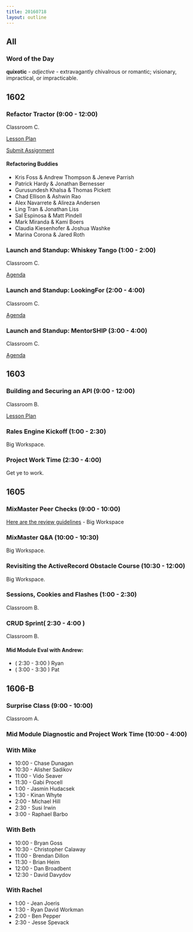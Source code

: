 ```yaml
---
title: 20160718
layout: outline
---
```


## All

### Word of the Day

**quixotic** - _adjective_ - extravagantly chivalrous or romantic; visionary, impractical, or impracticable.


## 1602

### Refactor Tractor (9:00 - 12:00)

Classroom C.

[Lesson Plan](https://github.com/turingschool/lesson_plans/blob/master/ruby_04-apis_and_scalability/js_refactor_tractor.md)

[Submit Assignment](https://gist.github.com/rrgayhart/49dcbed1f65d51e5a92e4ea1afb58e2e)

#### Refactoring Buddies

* Kris Foss & Andrew Thompson & Jeneve Parrish
* Patrick Hardy & Jonathan Bernesser
* Gurusundesh Khalsa & Thomas Pickett
* Chad Ellison & Ashwin Rao
* Alex Navarrete & Alireza Andersen
* Ling Tran & Jonathan Liss
* Sal Espinosa & Matt Pindell
* Mark Miranda & Kami Boers
* Claudia Kiesenhofer & Joshua Washke
* Marina Corona & Jared Roth

### Launch and Standup: Whiskey Tango (1:00 - 2:00)

Classroom C.

[Agenda](https://gist.github.com/rrgayhart/c26f9a4aacfeb31b508b94d2148d65a8)

### Launch and Standup: LookingFor (2:00 - 4:00)

Classroom C.

[Agenda](https://gist.github.com/rrgayhart/8f97481cc71ef1237e4a91616ed003f6)

### Launch and Standup: MentorSHIP (3:00 - 4:00)

Classroom C.

[Agenda](https://gist.github.com/rrgayhart/4ae878397d2e32515b47e52da436df11)

## 1603

### Building and Securing an API (9:00 - 12:00)

Classroom B.

[Lesson Plan](https://github.com/turingschool/lesson_plans/blob/master/ruby_03-professional_rails_applications/building_an_api.markdown)

### Rales Engine Kickoff (1:00 - 2:30)

Big Workspace.

### Project Work Time (2:30 - 4:00)

Get ye to work.


## 1605

### MixMaster Peer Checks (9:00 - 10:00)

[Here are the review guidelines](https://gist.github.com/Carmer/5102523a97e5bb177fa6b2fcd17af2ae) - Big Workspace

### MixMaster Q&A (10:00 - 10:30)

Big Workspace.

### Revisiting the ActiveRecord Obstacle Course (10:30 - 12:00)

Big Workspace.

### Sessions, Cookies and Flashes (1:00 - 2:30)

Classroom B.

### CRUD Sprint( 2:30 - 4:00 )

Classroom B.

#### Mid Module Eval with Andrew:

* ( 2:30 - 3:00 ) Ryan
* ( 3:00 - 3:30 ) Pat



## 1606-B

### Surprise Class (9:00 - 10:00)

Classroom A.

### Mid Module Diagnostic and Project Work Time (10:00 - 4:00)

### With Mike

* 10:00 - Chase Dunagan
* 10:30 - Alisher Sadikov
* 11:00 - Vido Seaver
* 11:30 - Gabi Procell
* 1:00 - Jasmin Hudacsek
* 1:30 - Kinan Whyte
* 2:00 - Michael Hill
* 2:30 - Susi Irwin
* 3:00 - Raphael Barbo

### With Beth

* 10:00 - Bryan Goss
* 10:30 - Christopher Calaway
* 11:00 - Brendan Dillon
* 11:30 - Brian Heim
* 12:00 - Dan Broadbent
* 12:30 - David Davydov

### With Rachel
* 1:00 - Jean Joeris
* 1:30 - Ryan David Workman
* 2:00 - Ben Pepper
* 2:30 - Jesse Spevack
